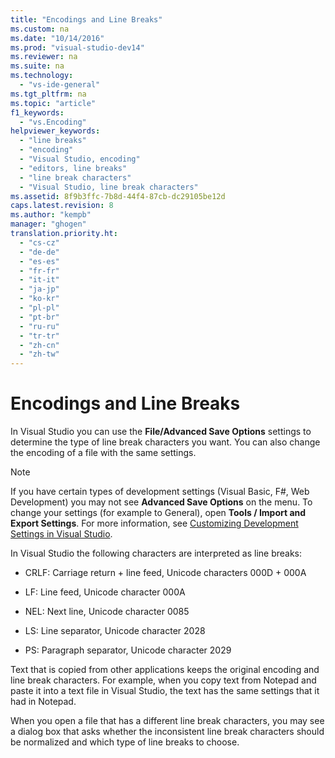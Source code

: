 ```yaml
---
title: "Encodings and Line Breaks"
ms.custom: na
ms.date: "10/14/2016"
ms.prod: "visual-studio-dev14"
ms.reviewer: na
ms.suite: na
ms.technology: 
  - "vs-ide-general"
ms.tgt_pltfrm: na
ms.topic: "article"
f1_keywords: 
  - "vs.Encoding"
helpviewer_keywords: 
  - "line breaks"
  - "encoding"
  - "Visual Studio, encoding"
  - "editors, line breaks"
  - "line break characters"
  - "Visual Studio, line break characters"
ms.assetid: 8f9b3ffc-7b8d-44f4-87cb-dc29105be12d
caps.latest.revision: 8
ms.author: "kempb"
manager: "ghogen"
translation.priority.ht: 
  - "cs-cz"
  - "de-de"
  - "es-es"
  - "fr-fr"
  - "it-it"
  - "ja-jp"
  - "ko-kr"
  - "pl-pl"
  - "pt-br"
  - "ru-ru"
  - "tr-tr"
  - "zh-cn"
  - "zh-tw"
---
```

# Encodings and Line Breaks
In Visual Studio you can use the **File/Advanced Save Options** settings to determine the type of line break characters you want. You can also change the encoding of a file with the same settings.  
  
> [!NOTE]
>  If you have certain types of development settings (Visual Basic, F#, Web Development) you may not see **Advanced Save Options** on the menu. To change your settings (for example to General), open **Tools / Import and Export Settings**. For more information, see [Customizing Development Settings in Visual Studio](http://msdn.microsoft.com/en-us/22c4debb-4e31-47a8-8f19-16f328d7dcd3).  
  
 In Visual Studio the following characters are interpreted as line breaks:  
  
-   CRLF: Carriage return + line feed, Unicode characters 000D + 000A  
  
-   LF: Line feed, Unicode character 000A  
  
-   NEL: Next line, Unicode character 0085  
  
-   LS: Line separator, Unicode character 2028  
  
-   PS: Paragraph separator, Unicode character 2029  
  
 Text that is copied from other applications keeps the original encoding and line break characters. For example, when you copy text from Notepad and paste it into a text file in Visual Studio, the text has the same settings that it had in Notepad.  
  
 When you open a file that has a different line break characters, you may see a dialog box that asks whether the inconsistent line break characters should be normalized and which type of line breaks to choose.